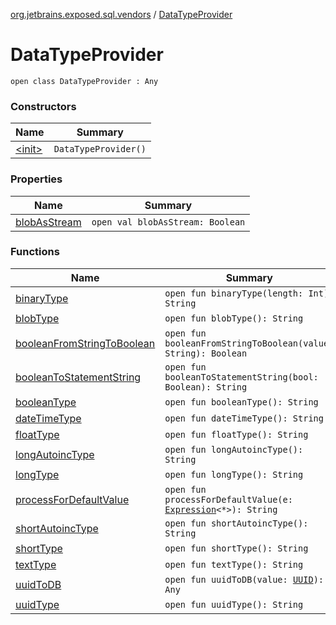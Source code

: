 [org.jetbrains.exposed.sql.vendors](../index.md) / [DataTypeProvider](.)

# DataTypeProvider

`open class DataTypeProvider : Any`

### Constructors

| Name | Summary |
|---|---|
| [&lt;init&gt;](-init-.md) | `DataTypeProvider()` |

### Properties

| Name | Summary |
|---|---|
| [blobAsStream](blob-as-stream.md) | `open val blobAsStream: Boolean` |

### Functions

| Name | Summary |
|---|---|
| [binaryType](binary-type.md) | `open fun binaryType(length: Int): String` |
| [blobType](blob-type.md) | `open fun blobType(): String` |
| [booleanFromStringToBoolean](boolean-from-string-to-boolean.md) | `open fun booleanFromStringToBoolean(value: String): Boolean` |
| [booleanToStatementString](boolean-to-statement-string.md) | `open fun booleanToStatementString(bool: Boolean): String` |
| [booleanType](boolean-type.md) | `open fun booleanType(): String` |
| [dateTimeType](date-time-type.md) | `open fun dateTimeType(): String` |
| [floatType](float-type.md) | `open fun floatType(): String` |
| [longAutoincType](long-autoinc-type.md) | `open fun longAutoincType(): String` |
| [longType](long-type.md) | `open fun longType(): String` |
| [processForDefaultValue](process-for-default-value.md) | `open fun processForDefaultValue(e: `[`Expression`](../../org.jetbrains.exposed.sql/-expression/index.md)`<*>): String` |
| [shortAutoincType](short-autoinc-type.md) | `open fun shortAutoincType(): String` |
| [shortType](short-type.md) | `open fun shortType(): String` |
| [textType](text-type.md) | `open fun textType(): String` |
| [uuidToDB](uuid-to-d-b.md) | `open fun uuidToDB(value: `[`UUID`](http://docs.oracle.com/javase/6/docs/api/java/util/UUID.html)`): Any` |
| [uuidType](uuid-type.md) | `open fun uuidType(): String` |

